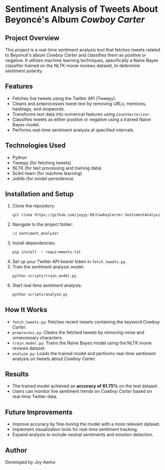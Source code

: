 # Sentiment Analysis of Tweets About Beyoncé's Album *Cowboy Carter*

## Project Overview

This project is a real-time sentiment analysis tool that fetches tweets related to Beyoncé's album *Cowboy Carter* and classifies them as positive or negative. It utilizes machine learning techniques, specifically a Naïve Bayes classifier trained on the NLTK movie reviews dataset, to determine sentiment polarity.

## Features

- Fetches live tweets using the Twitter API (Tweepy).
- Cleans and preprocesses tweet text by removing URLs, mentions, hashtags, and stopwords.
- Transforms text data into numerical features using `CountVectorizer`.
- Classifies tweets as either positive or negative using a trained Naïve Bayes model.
- Performs real-time sentiment analysis at specified intervals.

## Technologies Used

- Python
- Tweepy (for fetching tweets)
- NLTK (for text processing and training data)
- Scikit-learn (for machine learning)
- Joblib (for model persistence)

## Installation and Setup

1. Clone the repository:
   ```sh
   git clone https://github.com/joyyy-99/CowboyCarter-SentimentAnalysis.git
   ```
2. Navigate to the project folder:
   ```sh
   cd Sentiment_Analyzer
   ```
3. Install dependencies:
   ```sh
   pip install -r requirements.txt
   ```
4. Set up your Twitter API bearer token in `fetch_tweets.py`.
5. Train the sentiment analysis model:
   ```sh
   python scripts/train_model.py
   ```
6. Start real-time sentiment analysis:
   ```sh
   python scripts/analyze.py
   ```

## How It Works

- `fetch_tweets.py`: Fetches recent tweets containing the keyword *Cowboy Carter*.
- `preprocess.py`: Cleans the fetched tweets by removing noise and unnecessary characters.
- `train_model.py`: Trains the Naïve Bayes model using the NLTK movie reviews dataset.
- `analyze.py`: Loads the trained model and performs real-time sentiment analysis on tweets about *Cowboy Carter*.

## Results

- The trained model achieved an **accuracy of 81.75%** on the test dataset.
- Users can monitor live sentiment trends on *Cowboy Carter* based on real-time Twitter data.

## Future Improvements

- Improve accuracy by fine-tuning the model with a more relevant dataset.
- Implement visualization tools for real-time sentiment tracking.
- Expand analysis to include neutral sentiments and emotion detection.

## Author

Developed by Joy Awino


